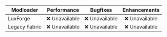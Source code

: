 | Modloader | Performance | Bugfixes | Enhancements |
| --- | :---: | :---: | :---: |
| LuxForge | ❌ Unavailable | ❌ Unavailable | ❌ Unavailable |
| Legacy Fabric | ❌ Unavailable | ❌ Unavailable | ❌ Unavailable |
